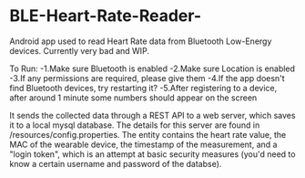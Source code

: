 # BLE-Heart-Rate-Reader-
Android app used to read Heart Rate data from Bluetooth Low-Energy devices. Currently very bad and WIP.


To Run:
-1.Make sure Bluetooth is enabled
-2.Make sure Location is enabled
-3.If any permissions are required, please give them
-4.If the app doesn't find Bluetooth devices, try restarting it? 
-5.After registering to a device, after around 1 minute some numbers should appear on the screen

It sends the collected data through a REST API to a web server, which saves it to a local mysql database. The details for this server are found in /resources/config.properties. The entity contains the heart rate value, the MAC of the wearable device, the timestamp of the measurement, and a "login token", which is an attempt at basic security measures (you'd need to know a certain username and password of the databse).
